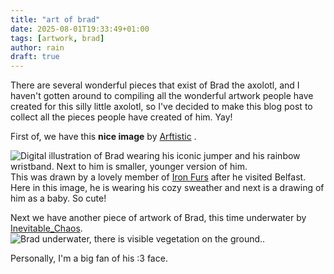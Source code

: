 ```yaml
---
title: "art of brad"
date: 2025-08-01T19:33:49+01:00
tags: [artwork, brad]
author: rain
draft: true
---
```

There are several wonderful pieces that exist of Brad the axolotl, and I haven't gotten around to compiling all the wonderful artwork people have created for this silly little axolotl, so I've decided to make this blog post to collect all the pieces people have created of him. Yay!

First of, we have this **nice image** by [Arftistic](https://bsky.app/profile/arftistic.bsky.social) .

![Digital illustration of Brad wearing his iconic jumper and his rainbow wristband. Next to him is smaller, younger version of him.](/posts/art-of-brad/01.png)
This was drawn by a lovely member of [Iron Furs](https://www.ironfurs.co.uk/) after he visited Belfast. Here in this image, he is wearing his cozy sweather and next is a drawing of him as a baby. So cute!

Next we have another piece of artwork of Brad, this time underwater by [Inevitable_Chaos](https://www.youtube.com/@the_inev1table).
![Brad underwater, there is visible vegetation on the ground.](/posts/art-of-brad/02.jpg).

Personally, I'm a big fan of his :3 face.
